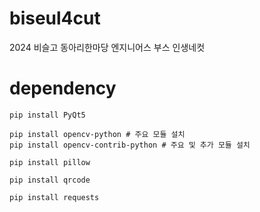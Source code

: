 # biseul4cut
2024 비슬고 동아리한마당 엔지니어스 부스 인생네컷

# dependency
```shell
pip install PyQt5
```

```shell
pip install opencv-python # 주요 모듈 설치
pip install opencv-contrib-python # 주요 및 추가 모듈 설치
```

```shell
pip install pillow
```

```shell
pip install qrcode
```

```shell
pip install requests
```
